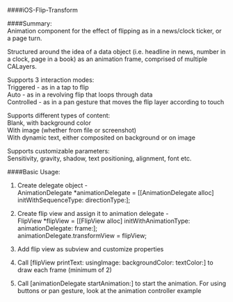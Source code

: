 ####iOS-Flip-Transform

####Summary:  
Animation component for the effect of flipping as in a news/clock ticker, or a page turn. 

Structured around the idea of a data object (i.e. headline in news, number in a clock, page in a book) as an animation frame, comprised of multiple CALayers.

Supports 3 interaction modes:  
Triggered - as in a tap to flip  
Auto - as in a revolving flip that loops through data  
Controlled - as in a pan gesture that moves the flip layer according to touch

Supports different types of content:  
Blank, with background color  
With image (whether from file or screenshot)  
With dynamic text, either composited on background or on image

Supports customizable parameters:  
Sensitivity, gravity, shadow, text positioning, alignment, font etc.

####Basic Usage:

1. Create delegate object -  
AnimationDelegate *animationDelegate = [[AnimationDelegate alloc] initWithSequenceType: directionType:];

2. Create flip view and assign it to animation delegate -   
FlipView *flipView = [[FlipView alloc] initWithAnimationType: animationDelegate: frame:];  
animationDelegate.transformView = flipView;

3. Add flip view as subview and customize properties

4. Call [flipView printText: usingImage: backgroundColor: textColor:] to draw each frame (minimum of 2)

5. Call [animationDelegate startAnimation:] to start the animation. For using buttons or pan gesture, look at the animation controller example
